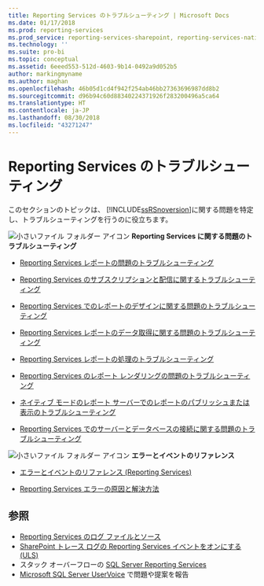 ```yaml
---
title: Reporting Services のトラブルシューティング | Microsoft Docs
ms.date: 01/17/2018
ms.prod: reporting-services
ms.prod_service: reporting-services-sharepoint, reporting-services-native
ms.technology: ''
ms.suite: pro-bi
ms.topic: conceptual
ms.assetid: 6eeed553-512d-4603-9b14-0492a9d052b5
author: markingmyname
ms.author: maghan
ms.openlocfilehash: 46b05d1cd4f942f254ab46bb27363696987dd8b2
ms.sourcegitcommit: d96b94c60d88340224371926f283200496a5ca64
ms.translationtype: HT
ms.contentlocale: ja-JP
ms.lasthandoff: 08/30/2018
ms.locfileid: "43271247"
---
```

# <a name="troubleshoot-reporting-services"></a>Reporting Services のトラブルシューティング
  このセクションのトピックは、 [!INCLUDE[ssRSnoversion](../../includes/ssrsnoversion-md.md)]に関する問題を特定し、トラブルシューティングを行うのに役立ちます。  

![小さいファイル フォルダー アイコン](../../reporting-services/troubleshooting/media/filefolder-small.png)   **Reporting Services に関する問題のトラブルシューティング**  
+ [Reporting Services レポートの問題のトラブルシューティング](../../reporting-services/troubleshooting/troubleshoot-reporting-services-report-issues.md)    
+  [Reporting Services のサブスクリプションと配信に関するトラブルシューティング](../../reporting-services/troubleshooting/troubleshoot-reporting-services-subscriptions-and-delivery.md)  

+  [Reporting Services でのレポートのデザインに関する問題のトラブルシューティング](../../reporting-services/troubleshooting/troubleshoot-report-design-issues-with-reporting-services.md)  

+  [Reporting Services レポートのデータ取得に関する問題のトラブルシューティング](../../reporting-services/troubleshooting/troubleshoot-data-retrieval-issues-with-reporting-services-reports.md)  

+  [Reporting Services レポートの処理のトラブルシューティング](../../reporting-services/troubleshooting/troubleshoot-processing-of-reporting-services-reports.md)  

+  [Reporting Services のレポート レンダリングの問題のトラブルシューティング](../../reporting-services/troubleshooting/troubleshoot-reporting-services-report-rendering-issues.md)  

+  [ネイティブ モードのレポート サーバーでのレポートのパブリッシュまたは表示のトラブルシューティング](../../reporting-services/troubleshooting/troubleshoot-publishing-or-viewing-a-report-on-a-native-mode-report-server.md)  

+  [Reporting Services でのサーバーとデータベースの接続に関する問題のトラブルシューティング](troubleshoot-server-and-database-connection-problems-with-reporting-services.md)  

 ![小さいファイル フォルダー アイコン](../../reporting-services/troubleshooting/media/filefolder-small.png)   **エラーとイベントのリファレンス**  
 + [エラーとイベントのリファレンス (Reporting Services)](../../reporting-services/troubleshooting/errors-and-events-reference-reporting-services.md)  

+  [Reporting Services エラーの原因と解決方法](../../reporting-services/troubleshooting/cause-and-resolution-of-reporting-services-errors.md)  

## <a name="see-also"></a>参照  

-  [Reporting Services のログ ファイルとソース](../../reporting-services/report-server/reporting-services-log-files-and-sources.md)   
-   [SharePoint トレース ログの Reporting Services イベントをオンにする (ULS)](../../reporting-services/report-server/turn-on-reporting-services-events-for-the-sharepoint-trace-log-uls.md)  
-  スタック オーバーフローの [SQL Server Reporting Services](https://stackoverflow.com/questions/tagged/reporting-services)  
-  [Microsoft SQL Server UserVoice](https://feedback.azure.com/forums/908035-sql-server) で問題や提案を報告  


